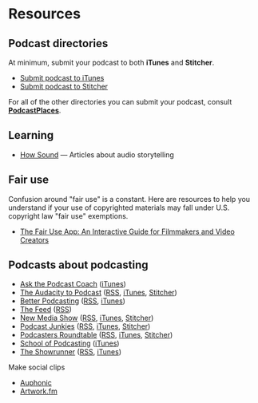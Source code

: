 Resources
=======

## Podcast directories

At minimum, submit your podcast to both **iTunes** and **Stitcher**.

* [Submit podcast to iTunes](https://help.apple.com/itc/podcasts_connect/#/itcd88ea40b9)
* [Submit podcast to Stitcher](http://www.stitcher.com/content-providers)

For all of the other directories you can submit your podcast, consult [**PodcastPlaces**](http://podcastplaces.com/).

## Learning

* [How Sound](http://transom.org/topics/howsound/) — Articles about audio storytelling

## Fair use

Confusion around "fair use" is a constant. Here are resources to help you understand if your use of copyrighted materials may fall under U.S. copyright law "fair use" exemptions.

* [The Fair Use App: An Interactive Guide for Filmmakers and Video Creators](http://www.newmediarights.org/fairuse/)

## Podcasts about podcasting

* [Ask the Podcast Coach](http://askthepodcastcoach.com/) ([iTunes](http://www.schoolofpodcasting.com/askcoach))
* [The Audacity to Podcast](https://theaudacitytopodcast.com/) ([RSS](http://feeds.noodle.mx/TheAudacitytoPodcast), [iTunes](https://theaudacitytopodcast.com/itunes), [Stitcher](https://theaudacitytopodcast.com/stitcher))
* [Better Podcasting](http://www.betterpodcasting.com/) ([RSS](http://betterpodcasting.libsyn.com/rss), [iTunes](https://itunes.apple.com/us/podcast/better-podcasting/id1047879204))
* [The Feed](http://thefeed.libsyn.com/) ([RSS](http://thefeed.libsyn.com/rss))
* [New Media Show](http://newmediashow.com/) ([RSS](http://newmediashow.com/feed/podcast/), [iTunes](https://itunes.apple.com/WebObjects/MZStore.woa/wa/viewPodcast?id=392545647&mt=2&ls=1), [Stitcher](http://www.stitcher.com/podcast/the-new-media-show))
* [Podcast Junkies](http://www.podcastjunkies.com/) ([RSS](http://www.podcastjunkies.com/rss-pl), [iTunes](http://www.podcastjunkies.com/itunes-pl), [Stitcher](http://www.podcastjunkies.com/stitcher-pl))
* [Podcasters Roundtable](http://podcastersroundtable.com/) ([RSS](http://podcastersroundtable.com/feed/podcast/), [iTunes](https://itunes.apple.com/us/podcast/podcasters-roundtable-podcasters/id548946224), [Stitcher](http://www.stitcher.com/s?fid=32335&refid=stpr))
* [School of Podcasting](http://schoolofpodcasting.com/) ([iTunes](http://www.schoolofpodcasting.com/itunes))
* [The Showrunner](http://rainmaker.fm/series/showrunner/) ([RSS](http://rainmaker.fm/series/showrunner/feed/), [iTunes](https://itunes.apple.com/us/podcast/id980796147))

Make social clips

* [Auphonic](https://auphonic.com/blog/2017/04/25/audiogram-generator-waveform-videos/)
* [Artwork.fm](https://www.artwork.fm/)

